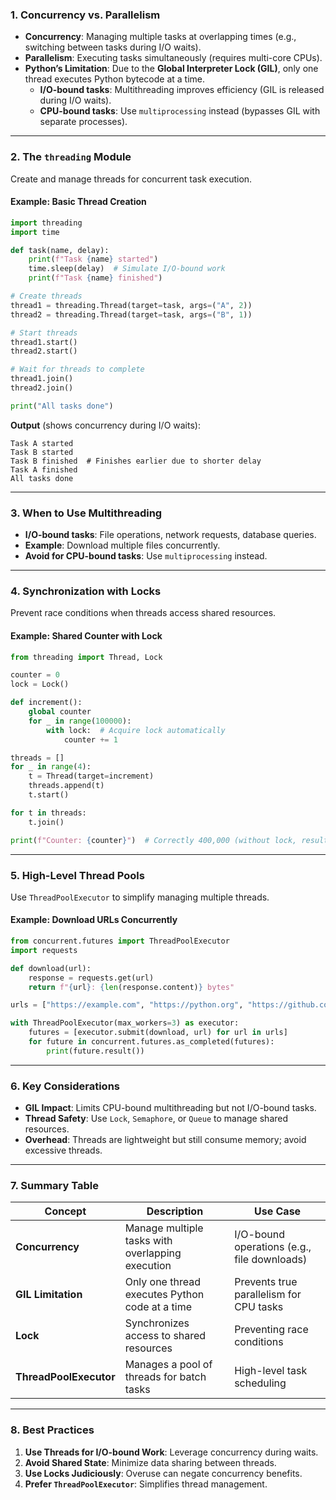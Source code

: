 ### **1. Concurrency vs. Parallelism**
- **Concurrency**: Managing multiple tasks at overlapping times (e.g., switching between tasks during I/O waits).
- **Parallelism**: Executing tasks simultaneously (requires multi-core CPUs).
- **Python’s Limitation**: Due to the **Global Interpreter Lock (GIL)**, only one thread executes Python bytecode at a time.  
  - **I/O-bound tasks**: Multithreading improves efficiency (GIL is released during I/O waits).  
  - **CPU-bound tasks**: Use `multiprocessing` instead (bypasses GIL with separate processes).

---

### **2. The `threading` Module**
Create and manage threads for concurrent task execution.

#### **Example: Basic Thread Creation**
```python
import threading
import time

def task(name, delay):
    print(f"Task {name} started")
    time.sleep(delay)  # Simulate I/O-bound work
    print(f"Task {name} finished")

# Create threads
thread1 = threading.Thread(target=task, args=("A", 2))
thread2 = threading.Thread(target=task, args=("B", 1))

# Start threads
thread1.start()
thread2.start()

# Wait for threads to complete
thread1.join()
thread2.join()

print("All tasks done")
```
**Output** (shows concurrency during I/O waits):
```
Task A started
Task B started
Task B finished  # Finishes earlier due to shorter delay
Task A finished
All tasks done
```

---

### **3. When to Use Multithreading**
- **I/O-bound tasks**: File operations, network requests, database queries.  
- **Example**: Download multiple files concurrently.  
- **Avoid for CPU-bound tasks**: Use `multiprocessing` instead.

---

### **4. Synchronization with Locks**
Prevent race conditions when threads access shared resources.

#### **Example: Shared Counter with Lock**
```python
from threading import Thread, Lock

counter = 0
lock = Lock()

def increment():
    global counter
    for _ in range(100000):
        with lock:  # Acquire lock automatically
            counter += 1

threads = []
for _ in range(4):
    t = Thread(target=increment)
    threads.append(t)
    t.start()

for t in threads:
    t.join()

print(f"Counter: {counter}")  # Correctly 400,000 (without lock, result is unpredictable)
```

---

### **5. High-Level Thread Pools**
Use `ThreadPoolExecutor` to simplify managing multiple threads.

#### **Example: Download URLs Concurrently**
```python
from concurrent.futures import ThreadPoolExecutor
import requests

def download(url):
    response = requests.get(url)
    return f"{url}: {len(response.content)} bytes"

urls = ["https://example.com", "https://python.org", "https://github.com"]

with ThreadPoolExecutor(max_workers=3) as executor:
    futures = [executor.submit(download, url) for url in urls]
    for future in concurrent.futures.as_completed(futures):
        print(future.result())
```

---

### **6. Key Considerations**
- **GIL Impact**: Limits CPU-bound multithreading but not I/O-bound tasks.  
- **Thread Safety**: Use `Lock`, `Semaphore`, or `Queue` to manage shared resources.  
- **Overhead**: Threads are lightweight but still consume memory; avoid excessive threads.

---

### **7. Summary Table**

| Concept                | Description                                  | Use Case                          |
|------------------------|----------------------------------------------|-----------------------------------|
| **Concurrency**        | Manage multiple tasks with overlapping execution | I/O-bound operations (e.g., file downloads) |
| **GIL Limitation**     | Only one thread executes Python code at a time | Prevents true parallelism for CPU tasks |
| **Lock**               | Synchronizes access to shared resources        | Preventing race conditions        |
| **ThreadPoolExecutor** | Manages a pool of threads for batch tasks      | High-level task scheduling        |

---

### **8. Best Practices**
1. **Use Threads for I/O-bound Work**: Leverage concurrency during waits.  
2. **Avoid Shared State**: Minimize data sharing between threads.  
3. **Use Locks Judiciously**: Overuse can negate concurrency benefits.  
4. **Prefer `ThreadPoolExecutor`**: Simplifies thread management.  
